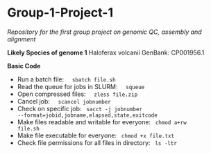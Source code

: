 # Group-1-Project-1
*Repository for the first group project on genomic QC, assembly and alignment*

**Likely Species of genome 1**
Haloferax volcanii GenBank: CP001956.1

**Basic Code**
<br>
+ Run a batch file: &nbsp; <code> sbatch file.sh </code></pre>
+ Read the queue for jobs in SLURM: &nbsp; <code> squeue </code></pre>
+ Open compressed files: &nbsp; <code> zless file.zip </code></pre>
+ Cancel job: &nbsp; <code> scancel jobnumber  </code></pre>
+ Check on specific job: <code> sacct -j jobnumber --format=jobid,jobname,elapsed,state,exitcode </code></pre>
+ Make files readable and writable for everyone: <code> chmod a+rw file.sh </code></pre>
+ Make file executable for everyone: <code> chmod +x file.txt </code></pre>
+ Check file permissions for all files in directory: <code> ls -ltr </code></pre>
